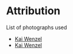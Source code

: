 # Attribution

List of photographs used

- [Kai Wenzel](https://unsplash.com/photos/Vypd3SU3uhc)
- [Kai Wenzel](https://unsplash.com/photos/BanibTSFd_E)

